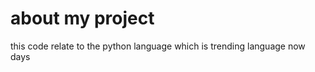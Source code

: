 
# about my project

this code relate to the python language 
which is trending language now days


